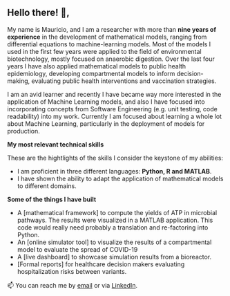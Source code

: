 <!--
**maupagas/maupagas** is a ✨ _special_ ✨ repository because its `README.md` (this file) appears on your GitHub profile.
Here are some ideas to get you started:
-->
## Hello there! 👋, 

My name is Mauricio, and I am a researcher with more than **nine years of experience** in the development of mathematical models, ranging from differential equations to machine-learning models. Most of the models I used in the first few years were applied to the field of environmental biotechnology, mostly focused on anaerobic digestion. Over the last four years I have also applied mathematical models to public health epidemiology, developing compartmental models to inform decision-making, evaluating public health interventions and vaccination strategies.

I am an avid learner and recently I have became way more interested in the application of Machine Learning models, and also I have focused into incorporating concepts from Software Engineering (e.g. unit testing, code readability) into my work. Currently I am focused about learning a whole lot about Machine Learning, particularly in the deployment of models for production.

**My most relevant technical skills**

These are the hightlights of the skills I consider the keystone of my abilities:

- I am proficient in three different languages: **Python, R and MATLAB**.
- I have shown the ability to adapt the application of mathematical models to different domains.

**Some of the things I have built**

- A [mathematical framework] to compute the yields of ATP in microbial pathways. The results were visualized in a MATLAB application. This code would really need probably a translation and re-factoring into Python.
- An [online simulator tool] to visualize the results of a compartmental model to evaluate the spread of COVID-19
- A [live dashboard] to showcase simulation results from a bioreactor.
- [Formal reports] for healthcare decision makers evaluating hospitalization risks between variants.

 
📫 You can reach me by [email](maupagas@gmail.com) or via [LinkedIn](www.linkedin.com/maupagas).
